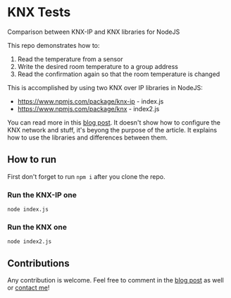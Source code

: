 # KNX Tests
Comparison between KNX-IP and KNX libraries for NodeJS

This repo demonstrates how to:

1. Read the temperature from a sensor
1. Write the desired room temperature to a group address
1. Read the confirmation again so that the room temperature is changed

This is accomplished by using two KNX over IP libraries in NodeJS:
* https://www.npmjs.com/package/knx-ip - index.js
* https://www.npmjs.com/package/knx - index2.js

You can read more in this [blog post](https://blog.mindgaze.tech/?p=617). It doesn't show how to configure the KNX network and stuff, it's beyong the purpose of the article. It explains how to use the libraries and differences between them.

## How to run

First don't forget to run `npm i` after you clone the repo.

### Run the KNX-IP one
`node index.js`

### Run the KNX one
`node index2.js`

## Contributions

Any contribution is welcome. Feel free to comment in the [blog post](https://blog.mindgaze.tech/?p=617) as well or [contact me](https://www.mindgaze.tech/Home/Contact)!
